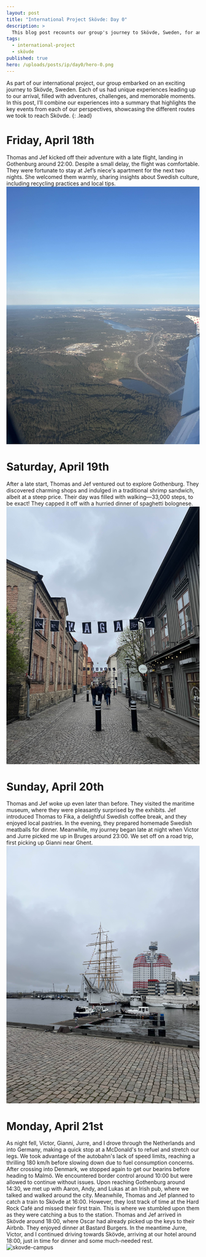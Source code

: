```yaml
---
layout: post
title: "International Project Skövde: Day 0"
description: >
  This blog post recounts our group's journey to Skövde, Sweden, for an international project. It highlights Thomas and Jef's adventures in Gothenburg, where they explored the city and embraced Swedish culture, alongside Waut, Victor, Gianni, and Jurre's road trip from Bruges. The narrative captures the memorable moments and challenges of our travels, culminating in our arrival in Skövde, ready for the project ahead.
tags:
  - international-project
  - skövde
published: true
hero: /uploads/posts/ip/day0/hero-0.png
---
```


As part of our international project, our group embarked on an exciting journey to Skövde, Sweden. Each of us had unique experiences leading up to our arrival, filled with adventures, challenges, and memorable moments. In this post, I’ll combine our experiences into a summary that highlights the key events from each of our perspectives, showcasing the different routes we took to reach Skövde.
{: .lead}

# Friday, April 18th
Thomas and Jef kicked off their adventure with a late flight, landing in Gothenburg around 22:00. Despite a small delay, the flight was comfortable. They were fortunate to stay at Jef’s niece's apartment for the next two nights. She welcomed them warmly, sharing insights about Swedish culture, including recycling practices and local tips.
![bird-eye-view](/uploads/posts/ip/day0/bird-eye-view.jpg)

# Saturday, April 19th
After a late start, Thomas and Jef ventured out to explore Gothenburg. They discovered charming shops and indulged in a traditional shrimp sandwich, albeit at a steep price. Their day was filled with walking—33,000 steps, to be exact! They capped it off with a hurried dinner of spaghetti bolognese.
![gothenburg](/uploads/posts/ip/day0/gothenburg.jpg)

# Sunday, April 20th
Thomas and Jef woke up even later than before. They visited the maritime museum, where they were pleasantly surprised by the exhibits. Jef introduced Thomas to Fika, a delightful Swedish coffee break, and they enjoyed local pastries. In the evening, they prepared homemade Swedish meatballs for dinner.
Meanwhile, my journey began late at night when Victor and Jurre picked me up in Bruges around 23:00. We set off on a road trip, first picking up Gianni near Ghent.
![boat](/uploads/posts/ip/day0/boat.jpg)

# Monday, April 21st
As night fell, Victor, Gianni, Jurre, and I drove through the Netherlands and into Germany, making a quick stop at a McDonald's to refuel and stretch our legs. We took advantage of the autobahn's lack of speed limits, reaching a thrilling 180 km/h before slowing down due to fuel consumption concerns.
After crossing into Denmark, we stopped again to get our bearins before heading to Malmö. We encountered border control around 10:00 but were allowed to continue without issues. Upon reaching Gothenburg around 14:30, we met up with Aaron, Andy, and Lukas at an Irish pub, where we talked and walked around the city.
Meanwhile, Thomas and Jef planned to catch a train to Skövde at 16:00. However, they lost track of time at the Hard Rock Café and missed their first train. This is where we stumbled upon them as they were catching a bus to the station. Thomas and Jef arrived in Skövde around 18:00, where Oscar had already picked up the keys to their Airbnb. They enjoyed dinner at Bastard Burgers. In the meantime Jurre, Victor, and I continued driving towards Skövde, arriving at our hotel around 18:00, just in time for dinner and some much-needed rest.
![skovde-campus](/uploads/posts/ip/day0/skovde-campus.jpg)